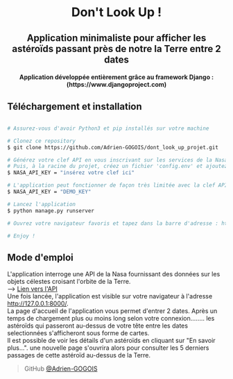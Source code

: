 
<h1 align="center">
  <br>
  Don't Look Up !
  <br>
</h1>

<h2 align="center">Application minimaliste pour afficher les astéroïds passant près de notre la Terre entre 2 dates</h2>
<h4 align="center">Application développée entièrement grâce au framework Django : (https://www.djangoproject.com)</h4>

## Téléchargement et installation

```bash

# Assurez-vous d'avoir Python3 et pip installés sur votre machine

# Clonez ce repository
$ git clone https://github.com/Adrien-GOGOIS/dont_look_up_projet.git

# Générez votre clef API en vous inscrivant sur les services de la Nasa (voir lien plus bas)
# Puis, à la racine du projet, créez un fichier 'config.env' et ajoutez cette ligne de code avec votre clef comme ceci :
$ NASA_API_KEY = "insérez votre clef ici"

# L'application peut fonctionner de façon très limitée avec la clef API : DEMO_KEY
$ NASA_API_KEY = "DEMO_KEY"

# Lancez l'application
$ python manage.py runserver

# Ouvrez votre navigateur favoris et tapez dans la barre d'adresse : http://127.0.0.1:8000/

# Enjoy !

```

## Mode d'emploi

L'application interroge une API de la Nasa fournissant des données sur les objets célestes croisant l'orbite de la Terre.
<br>
--> [Lien vers l'API](https://api.nasa.gov/index.html#main-content)
<br>
Une fois lancée, l'application est visible sur votre navigateur à l'adresse http://127.0.0.1:8000/. 
<br>
La page d'accueil de l'application vous permet d'entrer 2 dates. Après un temps de chargement plus ou moins long selon votre connexion........
les astéroïds qui passeront au-dessus de votre tête entre les dates selectionnées s'afficheront sous forme de cartes.
<br>
Il est possible de voir les détails d'un astéroïds en cliquant sur "En savoir plus...". 
une nouvelle page s'ouvrira alors pour consulter les 5 derniers passages de cette astéroïd au-dessus de la Terre.

> GitHub [@Adrien-GOGOIS](https://github.com/Adrien-GOGOIS)


